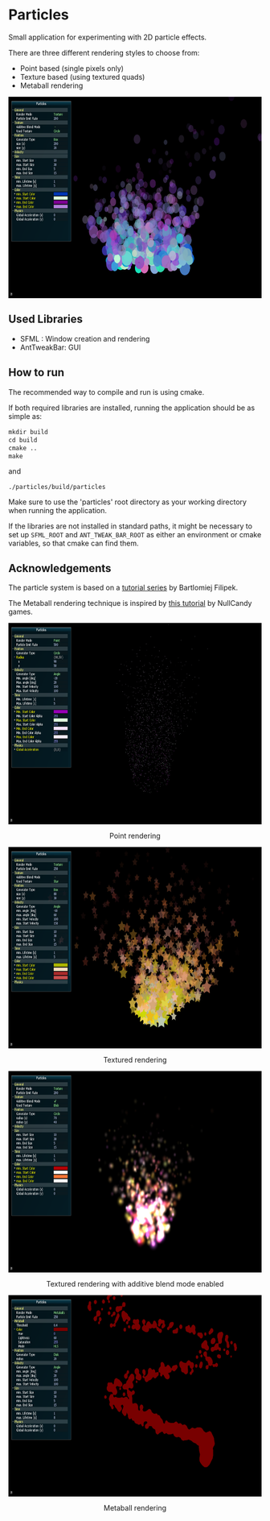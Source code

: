 # Particles
Small application for experimenting with 2D particle effects.

There are three different rendering styles to choose from:
* Point based (single pixels only)
* Texture based (using textured quads)
* Metaball rendering

<img src="screenshots/screenshot1.png" align="center" height="400" >

## Used Libraries

* SFML : Window creation and rendering
* AntTweakBar: GUI

## How to run

The recommended way to compile and run is using cmake.

If both required libraries are installed, running the application should be as simple as:
```
mkdir build
cd build
cmake ..
make
```
and
```
./particles/build/particles
```
Make sure to use the 'particles' root directory as your working directory when running the application.

If the libraries are not installed in standard paths, it might be necessary to set up `SFML_ROOT` and `ANT_TWEAK_BAR_ROOT` as either an environment or cmake variables, so that cmake can find them.

## Acknowledgements

The particle system is based on a [tutorial series](http://www.bfilipek.com/2014/03/three-particle-effects.html) by Bartlomiej Filipek.

The Metaball rendering technique is inspired by [this tutorial](http://nullcandy.com/2d-metaballs-in-xna/) by NullCandy games.

<img src="screenshots/screenshot5.png" align="center" height="400" >
<p align="center">Point rendering</p>

<img src="screenshots/screenshot3.png" align="center" height="400" >
<p align="center">Textured rendering</p>

<img src="screenshots/screenshot2.png" align="center" height="400" >
<p align="center">Textured rendering with additive blend mode enabled</p>

<img src="screenshots/screenshot4.png" align="center" height="400" >
<p align="center">Metaball rendering</p>
